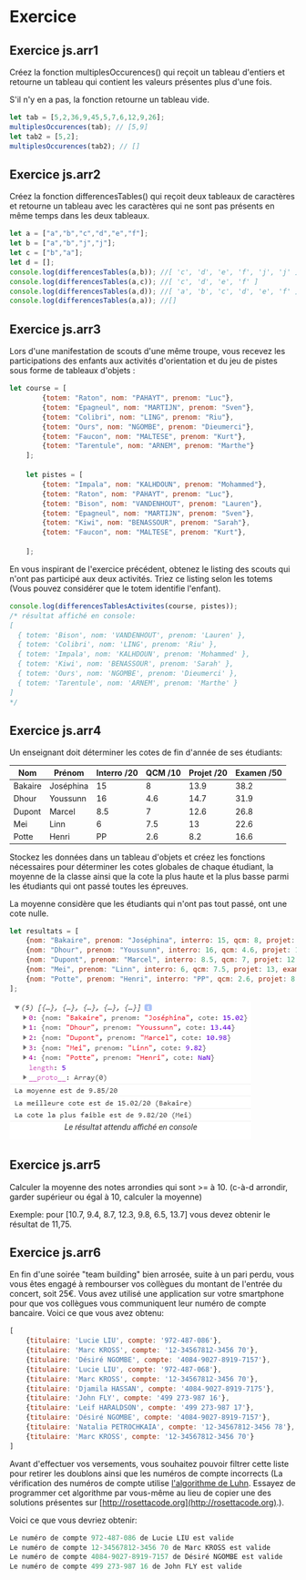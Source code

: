 # Exercice

## Exercice js.arr1
Créez la fonction multiplesOccurences() qui reçoit un tableau d'entiers et retourne un tableau qui contient les valeurs présentes plus d'une fois.

S'il n'y en a pas, la fonction retourne un tableau vide.

```javascript
let tab = [5,2,36,9,45,5,7,6,12,9,26];
multiplesOccurences(tab); // [5,9]
let tab2 = [5,2];
multiplesOccurences(tab2); // []
```

## Exercice js.arr2

Créez la fonction differencesTables() qui reçoit deux tableaux de caractères et retourne un tableau avec les caractères qui ne sont pas présents en même temps dans les deux tableaux.

```javascript
let a = ["a","b","c","d","e","f"];
let b = ["a","b","j","j"];
let c = ["b","a"];
let d = [];
console.log(differencesTables(a,b)); //[ 'c', 'd', 'e', 'f', 'j', 'j' ]
console.log(differencesTables(a,c)); //[ 'c', 'd', 'e', 'f' ]
console.log(differencesTables(a,d)); //[ 'a', 'b', 'c', 'd', 'e', 'f' ]
console.log(differencesTables(a,a)); //[]
```


## Exercice js.arr3
Lors d'une manifestation de scouts d'une même troupe, vous recevez les participations des enfants aux activités d'orientation et du jeu de pistes sous forme de tableaux d'objets :


```javascript	
let course = [
        {totem: "Raton", nom: "PAHAYT", prenom: "Luc"},
        {totem: "Epagneul", nom: "MARTIJN", prenom: "Sven"},
        {totem: "Colibri", nom: "LING", prenom: "Riu"},
        {totem: "Ours", nom: "NGOMBE", prenom: "Dieumerci"},
        {totem: "Faucon", nom: "MALTESE", prenom: "Kurt"},
        {totem: "Tarentule", nom: "ARNEM", prenom: "Marthe"}
    ];
	
    let pistes = [
        {totem: "Impala", nom: "KALHDOUN", prenom: "Mohammed"},
        {totem: "Raton", nom: "PAHAYT", prenom: "Luc"},
        {totem: "Bison", nom: "VANDENHOUT", prenom: "Lauren"},
        {totem: "Epagneul", nom: "MARTIJN", prenom: "Sven"},
        {totem: "Kiwi", nom: "BENASSOUR", prenom: "Sarah"},
        {totem: "Faucon", nom: "MALTESE", prenom: "Kurt"},

    ];
```

En vous inspirant de l'exercice précédent, obtenez le listing des scouts qui n'ont pas participé aux deux activités. Triez ce listing selon les totems (Vous pouvez considérer que le totem identifie l'enfant).

```javascript	
console.log(differencesTablesActivites(course, pistes));
/* résultat affiché en console:
[
  { totem: 'Bison', nom: 'VANDENHOUT', prenom: 'Lauren' },
  { totem: 'Colibri', nom: 'LING', prenom: 'Riu' },
  { totem: 'Impala', nom: 'KALHDOUN', prenom: 'Mohammed' },
  { totem: 'Kiwi', nom: 'BENASSOUR', prenom: 'Sarah' },
  { totem: 'Ours', nom: 'NGOMBE', prenom: 'Dieumerci' },
  { totem: 'Tarentule', nom: 'ARNEM', prenom: 'Marthe' }
]
*/
```

## Exercice js.arr4

Un enseignant doit déterminer les cotes de fin d'année de ses étudiants:

| Nom     | Prénom    | Interro /20 | QCM /10 | Projet /20 | Examen /50 |
|---------|----------|-------------|---------|------------|------------|
| Bakaire | Joséphina | 15          | 8       | 13.9       | 38.2       |
| Dhour   | Youssunn | 16          | 4.6     | 14.7       | 31.9       |
| Dupont  | Marcel   | 8.5         | 7       | 12.6       | 26.8       |
| Mei     | Linn     | 6           | 7.5     | 13         | 22.6       |
| Potte   | Henri    | PP          | 2.6     | 8.2        | 16.6       |

Stockez les données dans un tableau d'objets et créez les fonctions nécessaires pour déterminer les cotes globales de chaque étudiant, la moyenne de la classe ainsi que la cote la plus haute et la plus basse parmi les étudiants qui ont passé toutes les épreuves.

La moyenne considère que les étudiants qui n'ont pas tout passé, ont une cote nulle.

```javascript	
let resultats = [
    {nom: "Bakaire", prenom: "Joséphina", interro: 15, qcm: 8, projet: 13.9, examen: 38.2},
    {nom: "Dhour", prenom: "Youssunn", interro: 16, qcm: 4.6, projet: 14.7, examen: 31.9},
    {nom: "Dupont", prenom: "Marcel", interro: 8.5, qcm: 7, projet: 12.6, examen: 26.8},
    {nom: "Mei", prenom: "Linn", interro: 6, qcm: 7.5, projet: 13, examen: 22.6},
    {nom: "Potte", prenom: "Henri", interro: "PP", qcm: 2.6, projet: 8.2, examen: 16.6}
];
```

![Exercice Image](../img/11_jsTableau/exo4.png)


## Exercice js.arr5

Calculer la moyenne des notes arrondies qui sont >= à 10. (c-à-d arrondir, garder supérieur ou égal à 10, calculer la moyenne)

Exemple: pour [10.7, 9.4, 8.7, 12.3, 9.8, 6.5, 13.7] vous devez obtenir le résultat de 11,75.

## Exercice js.arr6

En fin d'une soirée "team building" bien arrosée, suite à un pari perdu, vous vous êtes engagé à rembourser vos collègues du montant de l'entrée du concert, soit 25€. Vous avez utilisé une application sur votre smartphone pour que vos collègues vous communiquent leur numéro de compte bancaire. Voici ce que vous avez obtenu:

```javascript	
[
    {titulaire: 'Lucie LIU', compte: '972-487-086'},
    {titulaire: 'Marc KROSS', compte: '12-34567812-3456 70'},
    {titulaire: 'Désiré NGOMBE', compte: '4084-9027-8919-7157'},
    {titulaire: 'Lucie LIU', compte: '972-487-068'},
    {titulaire: 'Marc KROSS', compte: '12-34567812-3456 70'},
    {titulaire: 'Djamila HASSAN', compte: '4084-9027-8919-7175'},
    {titulaire: 'John FLY', compte: '499 273-987 16'},
    {titulaire: 'Leif HARALDSON', compte: '499 273-987 17'},
    {titulaire: 'Désiré NGOMBE', compte: '4084-9027-8919-7157'},
    {titulaire: 'Natalia PETROCHKAIA', compte: '12-34567812-3456 78'},
    {titulaire: 'Marc KROSS', compte: '12-34567812-3456 70'}
]
```
Avant d'effectuer vos versements, vous souhaitez pouvoir filtrer cette liste pour retirer les doublons ainsi que les numéros de compte incorrects (La vérification des numéros de compte utilise [l'algorithme de Luhn](https://en.wikipedia.org/wiki/Luhn_algorithm). Essayez de programmer cet algorithme par vous-même au lieu de copier une des solutions présentes sur [http://rosettacode.org](http://rosettacode.org).).

Voici ce que vous devriez obtenir:

```javascript
Le numéro de compte 972-487-086 de Lucie LIU est valide
Le numéro de compte 12-34567812-3456 70 de Marc KROSS est valide
Le numéro de compte 4084-9027-8919-7157 de Désiré NGOMBE est valide
Le numéro de compte 499 273-987 16 de John FLY est valide
```
